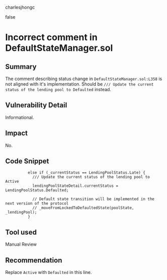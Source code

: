 charlesjhongc

false

# Incorrect comment in DefaultStateManager.sol

## Summary

The comment describing status change in `DefaultStateManager.sol:L358` is not aligned with it's implementation. Should be `/// Update the current status of the lending pool to Defaulted` instead.

## Vulnerability Detail

Informational.

## Impact

No.

## Code Snippet
```
          else if (_currentStatus == LendingPoolStatus.Late) {
            /// Update the current status of the lending pool to Active
            lendingPoolStateDetail.currentStatus = LendingPoolStatus.Defaulted;

            // Default state transition will be implemented in the next version of the protocol
            // _moveFromLockedToDefaultedState(poolState, _lendingPool);
          }
```

## Tool used

Manual Review

## Recommendation

Replace `Active` with `Defaulted` in this line.
